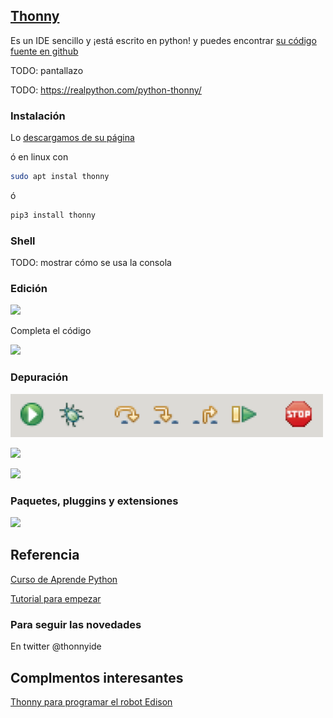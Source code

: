 ## [Thonny](https://thonny.org/)

Es un IDE sencillo y ¡está escrito en python! y puedes encontrar [su código fuente en github](https://github.com/thonny/thonny)


TODO: pantallazo



TODO: https://realpython.com/python-thonny/

### Instalación

Lo [descargamos de su página](https://thonny.org/)

ó en linux con 
```sh
sudo apt instal thonny
```
ó

```sh
pip3 install thonny
```

### Shell
TODO: mostrar cómo se usa la consola

### Edición

![](https://files.realpython.com/media/Screenshot_2018-10-11_23.49.22.af82669bc586.png)

Completa el código

![](https://files.realpython.com/media/code_complete.d1514f5cc85f.png)

### Depuración

![Iconos depuración](./images/DepuracionThonny.png)

![](https://files.realpython.com/media/Screenshot_2018-10-23_22.47.50.5613862c2c62.png)

![](https://files.realpython.com/media/Screenshot_2018-10-20_11.18.36.528db7d62861.png)

### Paquetes, pluggins y extensiones

![](https://files.realpython.com/media/Screenshot_2018-10-11_23.22.41.544b108e9748.png)

## Referencia

[Curso de Aprende Python](https://aprendepython.es/devenv/thonny/#)


[Tutorial para empezar](https://realpython.com/python-thonny/)

### Para seguir  las novedades

En twitter @thonnyide


## Complmentos interesantes

[Thonny para programar el robot Edison](https://github.com/thonny/thonny-edison)
